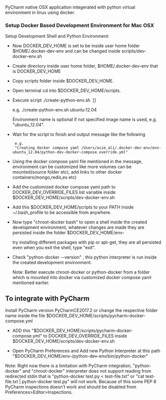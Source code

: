 
PyCharm native OSX application integerated with python virtual environment in linux using docker.

### Setup Docker Based Development Environment for Mac OSX

Setup Development Shell and Python Environment:

 - Now DOCKER_DEV_HOME is set to be inside user home folder $HOME/.docker-dev-env and can be changed inside scripts/dev-docker-env.sh

 - Create directory inside user home folder, $HOME/.docker-dev-env that is DOCKER_DEV_HOME
 - Copy scripts folder inside $DOCKER_DEV_HOME.
 - Open terminal cd into $DOCKER_DEV_HOME/scripts.

 - Execute script ./create-python-env.sh <IMAGE> [<environment name>]

 	e.g. ./create-python-env.sh ubuntu:12.04                 

 	Environment name is optional if not specified image name is used, e.g. "ubuntu_12.04".


 - Wait for the script to finish and output message like the following

 		e.g.
 		"Creating docker compose yaml /Users/asim_ali/.docker-dev-env/env-ubuntu_12.04/python-dev-docker-compose.override.yml"
 
 - Using the docker compose yaml file mentioned in the message, environment can be customized like more volumes can be mounted(source folder etc), add links to other docker containers(mongo,redis,es etc)

 - Add the customized docker compose yaml path to DOCKER_DEV_OVERRIDE_FILES list variable inside $DOCKER_DEV_HOME/scripts/dev-docker-env.sh

 - Add this $DOCKER_DEV_HOME/scripts to your PATH inside ~/.bash_profile to be accessible from anywhere.

 - Now type "chroot-docker bash" to open a shell inside the created development environment, whatever changes are made they are persisted inside the folder $DOCKER_DEV_HOME/env-<environment name>

 	try installing different packages with pip or apt-get, they are all persisted even when you exit the shell, type "exit".

 - Check "python-docker --version" , this python interpreter is run inside the created development environment.

    Note: Better execute chroot-docker or python-docker from a folder which is mounted into docker via customized docker compose yaml mentioned earlier.

 

## To integrate with PyCharm

Install PyCharm version PyCharmCE2017.2 or change the respective folder name inside the file $DOCKER_DEV_HOME/scripts/pycharm-docker-compose.yml
 
 - ADD this "$DOCKER_DEV_HOME/scripts/pycharm-docker-compose.yml" to DOCKER_DEV_OVERRIDE_FILES inside $DOCKER_DEV_HOME/scripts/dev-docker-env.sh

 - Open PyCharm Preferences and Add new Python Interpreter at this path "$DOCKER_DEV_HOME/env-<environment name>/python-dev-env/bin/python-docker"


Note: Right now there is a limitation with PyCharm integration, "python-docker" and "chroot-docker" interpreter does not support reading from redirected stdin that is "python-docker test.py < test-file.txt" or "cat test-file.txt | python-docker test.py" will not work. Because of this some PEP 8 PyCharm inspections doesn't work and should be disabled from Preferences>Editor>Inspections.



